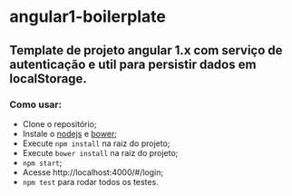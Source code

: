 # angular1-boilerplate

## Template de projeto angular 1.x com serviço de autenticação e util para persistir dados em localStorage.

### Como usar:

* Clone o repositório;
* Instale o [nodejs](https://nodejs.org/en/) e [bower](https://bower.io/);
* Execute ```npm install``` na raiz do projeto;
* Execute ```bower install``` na raiz do projeto;
* ```npm start```;
* Acesse http://localhost:4000/#/login;
* ```npm test``` para rodar todos os testes.
